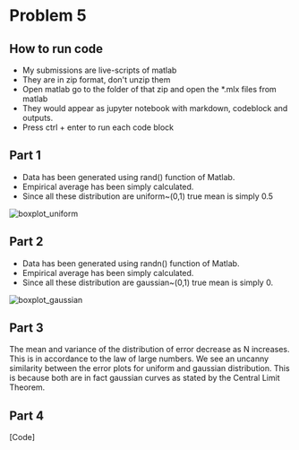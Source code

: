 # Problem 5

## How to run code

* My submissions are live-scripts of matlab
* They are in zip format, don't unzip them
* Open matlab go to the folder of that zip and open the *.mlx files from matlab
* They would appear as jupyter notebook with markdown, codeblock and outputs.
* Press ctrl + enter to run each code block 

## Part 1

* Data has been generated using rand() function of Matlab.
* Empirical average has been simply calculated.
* Since all these distribution are uniform~(0,1) true mean is simply 0.5

![boxplot_uniform](/home/utkarsh/Documents/iitb/cs215/assignment-1/results/problem5/boxplot_uniform.png)

## Part 2

* Data has been generated using randn() function of Matlab.
* Empirical average has been simply calculated.
* Since all these distribution are gaussian~(0,1) true mean is simply 0.

![boxplot_gaussian](/home/utkarsh/Documents/iitb/cs215/assignment-1/results/problem5/boxplot_gaussian.png)

## Part 3

The mean and variance of the distribution of error decrease as N increases. This is in accordance to the law of large numbers. We see an uncanny similarity between the error plots for uniform and gaussian distribution. This is because both are in fact gaussian curves as stated by the Central Limit Theorem.

## Part 4

[Code]